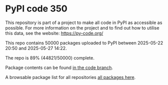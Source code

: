# PyPI code 350

This repository is part of a project to make all code in PyPI as accessible as possible. For more information 
on the project and to find out how to utilise this data, see the website: https://py-code.org/

This repo contains 50000 packages uploaded to PyPI between 
2025-05-22 20:50 and 2025-05-27 14:22.

The repo is 89% (44821/50000) complete.

Package contents can be found [in the code branch](https://github.com/pypi-data/pypi-mirror-350/tree/code/packages).

A browsable package list for all repositories [all packages here](https://py-code.org/repositories/pypi-mirror-350).


